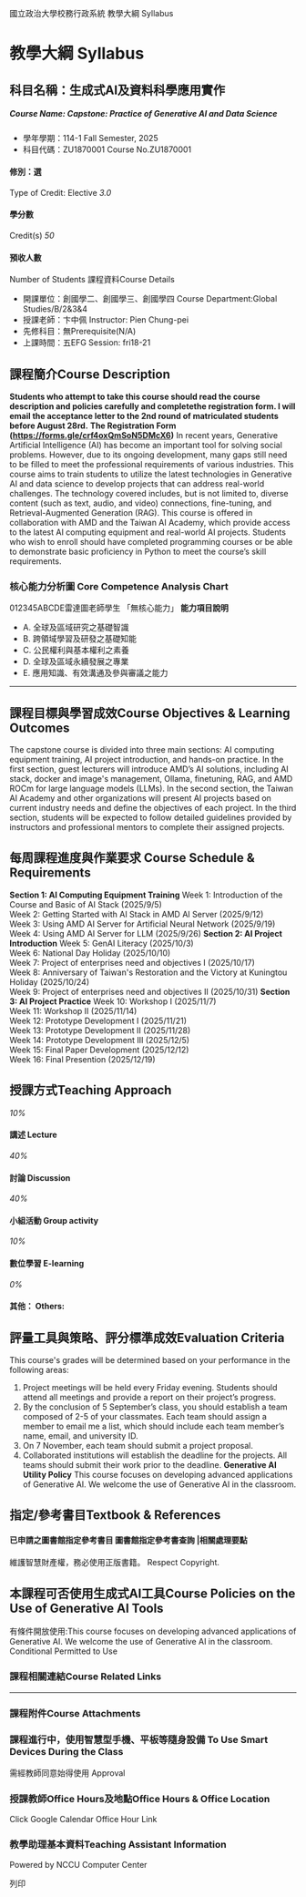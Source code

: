 國立政治大學校務行政系統 教學大綱 Syllabus
# 教學大綱 Syllabus
##  科目名稱：生成式AI及資料科學應用實作
#####  Course Name: Capstone: Practice of Generative AI and Data Science
  * 學年學期：114-1 Fall Semester, 2025 
  * 科目代碼：ZU1870001 Course No.ZU1870001


#### 修別：選
Type of Credit: Elective 
_3.0_
#### 學分數
Credit(s)
_50_
#### 預收人數
Number of Students
課程資料Course Details
  * 開課單位：創國學二、創國學三、創國學四 Course Department:Global Studies/B/2&3&4 
  * 授課老師：卞中佩 Instructor: Pien Chung-pei 
  * 先修科目：無Prerequisite(N/A)
  * 上課時間：五EFG Session: fri18-21


##  課程簡介Course Description
**Students who attempt to take this course should read the course description and policies carefully and completethe registration form. I will email the acceptance letter to the 2nd round of matriculated students before August 28rd.**
**The Registration Form (https://forms.gle/crf4oxQmSoN5DMcX6)**
In recent years, Generative Artificial Intelligence (AI) has become an important tool for solving social problems. However, due to its ongoing development, many gaps still need to be filled to meet the professional requirements of various industries. This course aims to train students to utilize the latest technologies in Generative AI and data science to develop projects that can address real-world challenges. The technology covered includes, but is not limited to, diverse content (such as text, audio, and video) connections, fine-tuning, and Retrieval-Augmented Generation (RAG).
This course is offered in collaboration with AMD and the Taiwan AI Academy, which provide access to the latest AI computing equipment and real-world AI projects. Students who wish to enroll should have completed programming courses or be able to demonstrate basic proficiency in Python to meet the course’s skill requirements.
###  核心能力分析圖 Core Competence Analysis Chart
012345ABCDE雷達圖老師學生
「無核心能力」 
**能力項目說明**
  * A. 全球及區域研究之基礎智識
  * B. 跨領域學習及研發之基礎知能
  * C. 公民權利與基本權利之素養
  * D. 全球及區域永續發展之專業
  * E. 應用知識、有效溝通及參與審議之能力


* * *
##  課程目標與學習成效Course Objectives & Learning Outcomes 
The capstone course is divided into three main sections: AI computing equipment training, AI project introduction, and hands-on practice. In the first section, guest lecturers will introduce AMD’s AI solutions, including AI stack, docker and image's management, Ollama, finetuning, RAG, and AMD ROCm for large language models (LLMs). In the second section, the Taiwan AI Academy and other organizations will present AI projects based on current industry needs and define the objectives of each project. In the third section, students will be expected to follow detailed guidelines provided by instructors and professional mentors to complete their assigned projects.
##  每周課程進度與作業要求 Course Schedule & Requirements
**Section 1: AI Computing Equipment Training**
Week 1: Introduction of the Course and Basic of AI Stack (2025/9/5)  
Week 2: Getting Started with AI Stack in AMD AI Server (2025/9/12)  
Week 3: Using AMD AI Server for Artificial Neural Network (2025/9/19)  
Week 4: Using AMD AI Server for LLM (2025/9/26)
**Section 2: AI Project Introduction**
Week 5: GenAI Literacy (2025/10/3)  
Week 6: National Day Holiday (2025/10/10)  
Week 7: Project of enterprises need and objectives I (2025/10/17)  
Week 8: Anniversary of Taiwan's Restoration and the Victory at Kuningtou Holiday (2025/10/24)  
Week 9: Project of enterprises need and objectives II (2025/10/31)
**Section 3: AI Project Practice**
Week 10: Workshop I (2025/11/7)  
Week 11: Workshop II (2025/11/14)  
Week 12: Prototype Development I (2025/11/21)  
Week 13: Prototype Development II (2025/11/28)  
Week 14: Prototype Development III (2025/12/5)  
Week 15: Final Paper Development (2025/12/12)  
Week 16: Final Presention (2025/12/19)
##  授課方式Teaching Approach
_10%_
####  講述 Lecture
_40%_
####  討論 Discussion
_40%_
####  小組活動 Group activity
_10%_
####  數位學習 E-learning
_0%_
####  其他： Others:
##  評量工具與策略、評分標準成效Evaluation Criteria
This course's grades will be determined based on your performance in the following areas:
1. Project meetings will be held every Friday evening. Students should attend all meetings and provide a report on their project’s progress.
2. By the conclusion of 5 September’s class, you should establish a team composed of 2-5 of your classmates. Each team should assign a member to email me a list, which should include each team member’s name, email, and university ID.
3. On 7 November, each team should submit a project proposal.
4. Collaborated institutions will establish the deadline for the projects. All teams should submit their work prior to the deadline.
**Generative AI Utility Policy**
This course focuses on developing advanced applications of Generative AI. We welcome the use of Generative AI in the classroom.
##  指定/參考書目Textbook & References
####  已申請之圖書館指定參考書目  圖書館指定參考書查詢 |相關處理要點
維護智慧財產權，務必使用正版書籍。 Respect Copyright.
##  本課程可否使用生成式AI工具Course Policies on the Use of Generative AI Tools
有條件開放使用:This course focuses on developing advanced applications of Generative AI. We welcome the use of Generative AI in the classroom. Conditional Permitted to Use 
###  課程相關連結Course Related Links
* * *
###  課程附件Course Attachments
###  課程進行中，使用智慧型手機、平板等隨身設備 To Use Smart Devices During the Class
需經教師同意始得使用  Approval
###  授課教師Office Hours及地點Office Hours & Office Location
Click Google Calendar Office Hour Link
###  教學助理基本資料Teaching Assistant Information
Powered by NCCU Computer Center
  
列印
